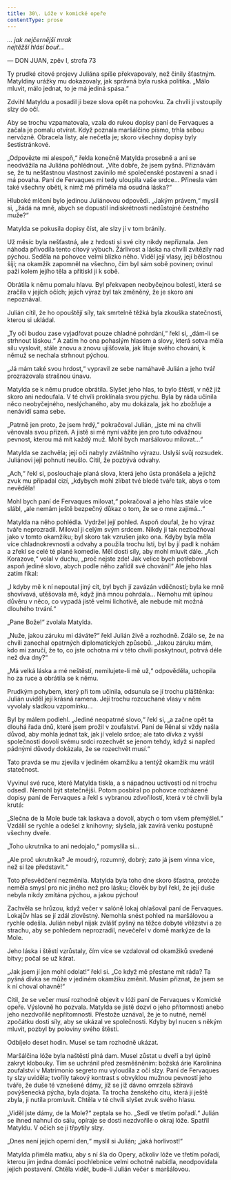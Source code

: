 ```yaml
---
title: 30\. Lóže v komické opeře
contentType: prose
---
```


<section>

_… jak nejčernější mrak  
nejtěžší hlásí bouř…_

— DON JUAN, zpěv I, strofa 73

Ty prudké citové projevy Juliána spíše překvapovaly, než činily šťastným. Matyldiny urážky mu dokazovaly, jak správná byla ruská politika. „Málo mluvit, málo jednat, to je má jediná spása.“

Zdvihl Matyldu a posadil ji beze slova opět na pohovku. Za chvíli jí vstoupily slzy do očí.

Aby se trochu vzpamatovala, vzala do rukou dopisy paní de Fervaques a začala je pomalu otvírat. Když poznala maršálčino písmo, trhla sebou nervózně. Obracela listy, ale nečetla je; skoro všechny dopisy byly šestistránkové.

„Odpovězte mi alespoň,“ řekla konečně Matylda prosebně a ani se neodvážila na Juliána pohlédnout. „Víte dobře, že jsem pyšná. Přiznávám se, že tu nešťastnou vlastnost zavinilo mé společenské postavení a snad i má povaha. Paní de Fervaques mi tedy uloupila vaše srdce… Přinesla vám také všechny oběti, k nimž mě přiměla má osudná láska?“

Hluboké mlčení bylo jedinou Juliánovou odpovědí. „Jakým právem,“ myslil si, „žádá na mně, abych se dopustil indiskrétnosti nedůstojné čestného muže?“

Matylda se pokusila dopisy číst, ale slzy jí v tom bránily.

Už měsíc byla nešťastná, ale z hrdosti si své city nikdy nepřiznala. Jen náhoda přivodila tento citový výbuch. Žárlivost a láska na chvíli zvítězily nad pýchou. Seděla na pohovce velmi blízko něho. Viděl její vlasy, její bělostnou šíji; na okamžik zapomněl na všechno, čím byl sám sobě povinen; ovinul paži kolem jejího těla a přitiskl ji k sobě.

Obrátila k němu pomalu hlavu. Byl překvapen neobyčejnou bolestí, která se zračila v jejích očích; jejich výraz byl tak změněný, že je skoro ani nepoznával.

Julián cítil, že ho opouštějí síly, tak smrtelně těžká byla zkouška statečnosti, kterou si ukládal.

„Ty oči budou zase vyjadřovat pouze chladné pohrdání,“ řekl si, „dám-li se strhnout láskou.“ A zatím ho ona pohaslým hlasem a slovy, která sotva měla sílu vyslovit, stále znovu a znovu ujišťovala, jak lituje svého chování, k němuž se nechala strhnout pýchou.

„Já mám také svou hrdost,“ vypravil ze sebe namáhavě Julián a jeho tvář prozrazovala strašnou únavu.

Matylda se k němu prudce obrátila. Slyšet jeho hlas, to bylo štěstí, v něž již skoro ani nedoufala. V té chvíli proklínala svou pýchu. Byla by ráda učinila něco neobyčejného, neslýchaného, aby mu dokázala, jak ho zbožňuje a nenávidí sama sebe.

„Patrně jen proto, že jsem hrdý,“ pokračoval Julián, „jste mi na chvíli věnovala svou přízeň. A jistě si mě nyní vážíte jen pro tuto odvážnou pevnost, kterou má mít každý muž. Mohl bych maršálovou milovat…“

Matylda se zachvěla; její oči nabyly zvláštního výrazu. Uslyší svůj rozsudek. Juliánovi její pohnutí neušlo. Cítil, že pozbývá odvahy.

„Ach,“ řekl si, poslouchaje planá slova, která jeho ústa pronášela a jejichž zvuk mu připadal cizí, „kdybych mohl zlíbat tvé bledé tváře tak, abys o tom nevěděla!

Mohl bych paní de Fervaques milovat,“ pokračoval a jeho hlas stále více slábl, „ale nemám ještě bezpečný důkaz o tom, že se o mne zajímá…“

Matylda na něho pohlédla. Vydržel její pohled. Aspoň doufal, že ho výraz tváře neprozradil. Miloval ji celým svým srdcem. Nikdy ji tak nezbožňoval jako v tomto okamžiku; byl skoro tak vzrušen jako ona. Kdyby byla měla více chladnokrevnosti a odvahy a použila trochu lsti, byl by jí padl k nohám a zřekl se celé té plané komedie. Měl dosti síly, aby mohl mluvit dále. „Ach Korazove,“ volal v duchu, „proč nejste zde! Jak velice bych potřeboval aspoň jediné slovo, abych podle něho zařídil své chování!“ Ale jeho hlas zatím říkal:

„I kdyby mě k ní nepoutal jiný cit, byl bych jí zavázán vděčností; byla ke mně shovívavá, utěšovala mě, když jiná mnou pohrdala… Nemohu mít úplnou důvěru v něco, co vypadá jistě velmi lichotivě, ale nebude mít možná dlouhého trvání.“

„Pane Bože!“ zvolala Matylda.

„Nuže, jakou záruku mi dáváte?“ řekl Julián živě a rozhodně. Zdálo se, že na chvíli zanechal opatrných diplomatických způsobů. „Jakou záruku mám, kdo mi zaručí, že to, co jste ochotna mi v této chvíli poskytnout, potrvá déle než dva dny?“

„Má velká láska a mé neštěstí, nemilujete-li mě už,“ odpověděla, uchopila ho za ruce a obrátila se k němu.

Prudkým pohybem, který při tom učinila, odsunula se jí trochu pláštěnka: Julián uviděl její krásná ramena. Její trochu rozcuchané vlasy v něm vyvolaly sladkou vzpomínku…

Byl by málem podlehl. „Jediné neopatrné slovo,“ řekl si, „a začne opět ta dlouhá řada dnů, které jsem prožil v zoufalství. Paní de Rênal si vždy našla důvod, aby mohla jednat tak, jak jí velelo srdce; ale tato dívka z vyšší společnosti dovolí svému srdci rozechvět se jenom tehdy, když si napřed pádnými důvody dokázala, že se rozechvět musí.“

Tato pravda se mu zjevila v jediném okamžiku a tentýž okamžik mu vrátil statečnost.

Vyvinul své ruce, které Matylda tiskla, a s nápadnou uctivostí od ní trochu odsedl. Nemohl být statečnější. Potom posbíral po pohovce rozházené dopisy paní de Fervaques a řekl s vybranou zdvořilostí, která v té chvíli byla krutá:

„Slečna de la Mole bude tak laskava a dovolí, abych o tom všem přemýšlel.“ Vzdálil se rychle a odešel z knihovny; slyšela, jak zavírá venku postupně všechny dveře.

„Toho ukrutníka to ani nedojalo,“ pomyslila si…

„Ale proč ukrutníka? Je moudrý, rozumný, dobrý; zato já jsem vinna více, než si lze představit.“

Toto přesvědčení nezměnila. Matylda byla toho dne skoro šťastna, protože neměla smysl pro nic jiného než pro lásku; člověk by byl řekl, že její duše nebyla nikdy zmítána pýchou, a jakou pýchou!

Zachvěla se hrůzou, když večer v salóně lokaj ohlašoval paní de Fervaques. Lokajův hlas se jí zdál zlověstný. Nemohla snést pohled na maršálovou a rychle odešla. Julián nebyl nijak zvlášť pyšný na těžce dobyté vítězství a ze strachu, aby se pohledem neprozradil, nevečeřel v domě markýze de la Mole.

Jeho láska i štěstí vzrůstaly, čím více se vzdaloval od okamžiků svedené bitvy; počal se už kárat.

„Jak jsem jí jen mohl odolat!“ řekl si. „Co když mě přestane mít ráda? Ta pyšná dívka se může v jediném okamžiku změnit. Musím přiznat, že jsem se k ní choval ohavně!“

Cítil, že se večer musí rozhodně objevit v lóži paní de Fervaques v Komické opeře. Výslovně ho pozvala. Matylda se jistě dozví o jeho přítomnosti anebo jeho nezdvořilé nepřítomnosti. Přestože uznával, že je to nutné, neměl zpočátku dosti síly, aby se ukázal ve společnosti. Kdyby byl nucen s někým mluvit, pozbyl by poloviny svého štěstí.

Odbíjelo deset hodin. Musel se tam rozhodně ukázat.

Maršálčina lóže byla naštěstí plná dam. Musel zůstat u dveří a byl úplně zakryt klobouky. Tím se uchránil před zesměšněním: božská árie Karolinina zoufalství v Matrimonio segreto mu vyloudila z očí slzy. Paní de Fervaques ty slzy uviděla; tvořily takový kontrast s obvyklou mužnou pevností jeho tváře, že duše té vznešené dámy, jíž se již dávno omrzela sžíravá povýšenecká pýcha, byla dojata. Ta trocha ženského citu, která jí ještě zbyla, ji nutila promluvit. Chtěla v té chvíli slyšet zvuk svého hlasu.

„Viděl jste dámy, de la Mole?“ zeptala se ho. „Sedí ve třetím pořadí.“ Julián se ihned nahnul do sálu, opíraje se dosti nezdvořile o okraj lóže. Spatřil Matyldu. V očích se jí třpytily slzy.

„Dnes není jejich operní den,“ myslil si Julián; „jaká horlivost!“

Matylda přiměla matku, aby s ní šla do Opery, ačkoliv lóže ve třetím pořadí, kterou jim jedna domácí pochlebnice velmi ochotně nabídla, neodpovídala jejich postavení. Chtěla vidět, bude-li Julián večer s maršálovou.

</section>

[^1]: V mincích po 6 francích.

[^2]: Citáty z Byrona jsou v překladu Pavla Eisnera.

[^3]: Hrdinka veršované povídky ,,Paní z Vergy“ hynoucí v domnění, že ji zradil milenec.

[^4]: Překlad J. V. Sládka.

[^5]: Náboženské spolky služebnictva, jejichž prostřednictvím církev získávala spojence v šlechtických domech.

[^6]: Podívejte se na stranu 130.

[^7]: Věřte mi.

[^8]: Co je psáno, to je dáno.

[^9]: Chytrému napověz.

[^10]: Buď zdráv a miluj mě.

[^11]: Viz v Louvru vévodu Františka Aquitánského, odkládajícího přilbu a beroucího na sebe mnišský hábit, č. 1130 (_pozn. aut._).

[^12]: Francouzská mystička.

[^13]: Venkove, kdy tě spatřím (citát je však z Horatia).

[^14]: Jsem při tobě, je to moje dílo.

[^15]: Proslulý kejklíř (pozn. autora).

[^16]: Rossiniho opera.

[^17]: To mluví nespokojenec (poznámka Molièrova k Tartuffovi). _Pozn. autora._

[^18]: Biskup a ministr narozený v Besançonu.

[^19]: Redaktoři satirického časopisu, uvěznění pro urážku vlády.

[^20]: Musím se potrestat, jestliže jsem příliš milovala.

[^21]: Syn zedníka, který velel části roajalistické armády při vendéském povstání.

[^22]: Slavný kazatel.

[^23]: Jestliže dovolí osud.

[^24]: Od této chvíle již neřeknu ani slovo.

[^25]: Zde mluví z něho jakobín (_Pozn. aut.)._

[^26]: Od La Fontaina; podle nich je „manželský svazek tísnivým ortelem“.

